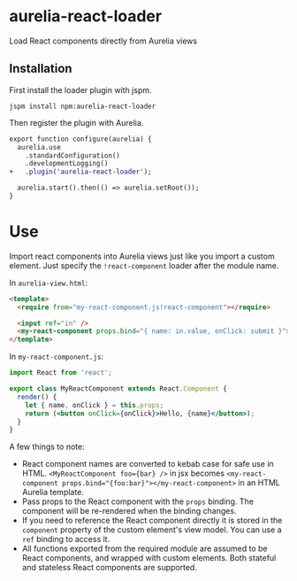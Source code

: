 # aurelia-react-loader
Load React components directly from Aurelia views

## Installation
First install the loader plugin with jspm.

```
jspm install npm:aurelia-react-loader
```

Then register the plugin with Aurelia.

```diff
export function configure(aurelia) {
  aurelia.use
    .standardConfiguration()
    .developmentLogging()
+   .plugin('aurelia-react-loader');

  aurelia.start().then(() => aurelia.setRoot());
}
```

# Use

Import react components into Aurelia views just like you import a custom element. Just specify the `!react-component` loader after the module name.

In `aurelia-view.html`:
```html
<template>
  <require from="my-react-component.js!react-component"></require>

  <input ref="in" />
  <my-react-component props.bind="{ name: in.value, onClick: submit }"></my-react-component>
</template>
```

In `my-react-component.js`:
```jsx
import React from 'react';

export class MyReactComponent extends React.Component {
  render() {
    let { name, onClick } = this.props;
    return (<button onClick={onClick}>Hello, {name}</button>);
  }
}
```

A few things to note:
* React component names are converted to kebab case for safe use in HTML. `<MyReactComponent foo={bar} />` in jsx becomes `<my-react-component props.bind="{foo:bar}"></my-react-component>` in an HTML Aurelia template.
* Pass props to the React component with the `props` binding. The component will be re-rendered when the binding changes.
* If you need to reference the React component directly it is stored in the `component` property of the custom element's view model. You can use a `ref` binding to access it.
* All functions exported from the required module are assumed to be React components, and wrapped with custom elements. Both stateful and stateless React components are supported.
